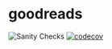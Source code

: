 # goodreads

![Sanity Checks](https://github.com/vayan/goodreads/workflows/Sanity%20Checks/badge.svg)
[![codecov](https://codecov.io/gh/vayan/goodreads/branch/master/graph/badge.svg)](https://codecov.io/gh/vayan/goodreads)
